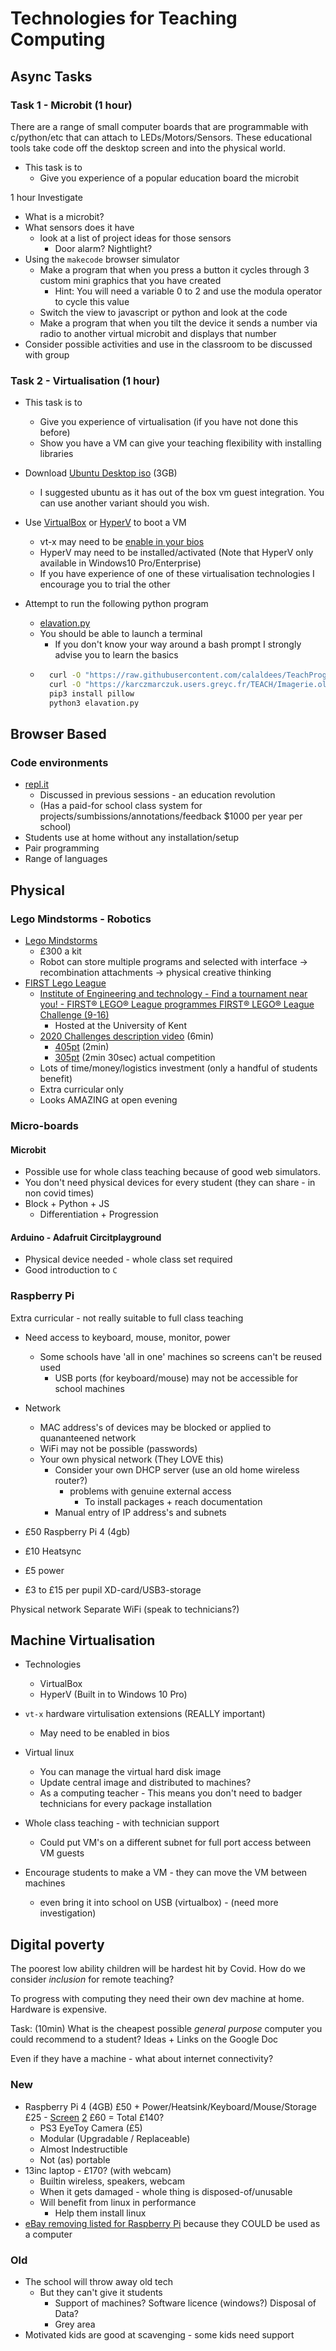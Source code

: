 Technologies for Teaching Computing
===================================

Async Tasks
-----------

### Task 1 - Microbit (1 hour)

There are a range of small computer boards that are programmable with c/python/etc that can attach to LEDs/Motors/Sensors.
These educational tools take code off the desktop screen and into the physical world.

* This task is to
    * Give you experience of a popular education board the microbit

1 hour
Investigate 
* What is a microbit?
* What sensors does it have
    * look at a list of project ideas for those sensors
        * Door alarm? Nightlight?
* Using the `makecode` browser simulator
    * Make a program that when you press a button it cycles through 3 custom mini graphics that you have created
        * Hint: You will need a variable 0 to 2 and use the modula operator to cycle this value
    * Switch the view to javascript or python and look at the code
    * Make a program that when you tilt the device it sends a number via radio to another virtual microbit and displays that number
* Consider possible activities and use in the classroom to be discussed with group

### Task 2 - Virtualisation (1 hour)
* This task is to
    * Give you experience of virtualisation (if you have not done this before)
    * Show you have a VM can give your teaching flexibility with installing libraries

* Download [Ubuntu Desktop iso](https://ubuntu.com/download/desktop/) (3GB)
    * I suggested ubuntu as it has out of the box vm guest integration. You can use another variant should you wish.
* Use [VirtualBox](https://www.virtualbox.org/) or [HyperV](https://docs.microsoft.com/en-us/virtualization/hyper-v-on-windows/quick-start/enable-hyper-v) to boot a VM
    * vt-x may need to be [enable in your bios](https://2nwiki.2n.cz/pages/viewpage.action?pageId=75202968)
    * HyperV may need to be installed/activated (Note that HyperV only available in Windows10 Pro/Enterprise)
    * If you have experience of one of these virtualisation technologies I encourage you to trial the other
* Attempt to run the following python program
    * [elavation.py](https://github.com/calaldees/TeachProgramming/blob/master/teachprogramming/static/projects/data/elavation.py)
    * You should be able to launch a terminal
        * If you don't know your way around a bash prompt I strongly advise you to learn the basics
    * ```bash
        curl -O "https://raw.githubusercontent.com/calaldees/TeachProgramming/master/teachprogramming/static/projects/data/elavation.py"
        curl -O "https://karczmarczuk.users.greyc.fr/TEACH/Imagerie.old/Images/elev_bump_8k.jpg"
        pip3 install pillow
        python3 elavation.py
      ```


Browser Based 
-------------

### Code environments

* [repl.it](https://repl.it/)
    * Discussed in previous sessions - an education revolution
    * (Has a paid-for school class system for projects/sumbissions/annotations/feedback $1000 per year per school)
* Students use at home without any installation/setup
* Pair programming
* Range of languages


Physical 
---------

### Lego Mindstorms - Robotics

* [Lego Mindstorms](https://www.lego.com/en-gb/themes/mindstorms)
    * £300 a kit
    * Robot can store multiple programs and selected with interface -> recombination attachments -> physical creative thinking
* [FIRST Lego League](https://www.firstlegoleague.org/)
    * [Institute of Engineering and technology - Find a tournament near you! - FIRST® LEGO® League programmes FIRST® LEGO® League Challenge (9-16)](https://education.theiet.org/first-lego-league-programmes/challenge/find-a-tournament-near-you/)
        * Hosted at the University of Kent
    * [2020 Challenges description video](https://www.youtube.com/watch?v=QeN0hkyF5XQ) (6min)
        * [405pt](https://www.youtube.com/watch?v=OVtsmME6S9Q) (2min)
        * [305pt](https://www.youtube.com/watch?v=iIAiIwWNcas) (2min 30sec) actual competition
    * Lots of time/money/logistics investment (only a handful of students benefit)
    * Extra curricular only
    * Looks AMAZING at open evening

### Micro-boards

#### Microbit

* Possible use for whole class teaching because of good web simulators.
* You don't need physical devices for every student (they can share - in non covid times)
* Block + Python + JS
    * Differentiation + Progression


#### Arduino - Adafruit Circitplayground

* Physical device needed - whole class set required
* Good introduction to `C`


### Raspberry Pi

Extra curricular - not really suitable to full class teaching

* Need access to keyboard, mouse, monitor, power
    * Some schools have 'all in one' machines so screens can't be reused used
        * USB ports (for keyboard/mouse) may not be accessible for school machines

* Network
    * MAC address's of devices may be blocked or applied to quananteened network
    * WiFi may not be possible (passwords)
    * Your own physical network (They LOVE this)
        * Consider your own DHCP server (use an old home wireless router?)
            * problems with genuine external access
                * To install packages + reach documentation
        * Manual entry of IP address's and subnets

* £50 Raspberry Pi 4 (4gb)
* £10 Heatsync
* £5 power
* £3 to £15 per pupil XD-card/USB3-storage

Physical network
Separate WiFi (speak to technicians?)


Machine Virtualisation
----------------------

* Technologies
    * VirtualBox
    * HyperV (Built in to Windows 10 Pro)

* `vt-x` hardware virtulisation extensions (REALLY important)
    * May need to be enabled in bios

* Virtual linux
    * You can manage the virtual hard disk image
    * Update central image and distributed to machines?
    * As a computing teacher - This means you don't need to badger technicians for every package installation
* Whole class teaching - with technician support
    * Could put VM's on a different subnet for full port access between VM guests
* Encourage students to make a VM - they can move the VM between machines
    * even bring it into school on USB (virtualbox) - (need more investigation)


Digital poverty
---------------

The poorest low ability children will be hardest hit by Covid.
How do we consider _inclusion_ for remote teaching?

To progress with computing they need their own dev machine at home. Hardware is expensive.

Task: (10min) What is the cheapest possible _general purpose_ computer you could recommend to a student?
Ideas + Links on the Google Doc

Even if they have a machine - what about internet connectivity?

### New
* Raspberry Pi 4 (4GB) £50 + Power/Heatsink/Keyboard/Mouse/Storage £25 - [Screen](https://www.amazon.co.uk/AOC-e2270Swdn-Widescreen-Monitor-1920x1080/dp/B016UPDUBO/) [2](https://www.amazon.co.uk/Lenovo-ThinkVision-T2054p-19-5-Monitor/dp/B08JCRC87W/) £60 = Total £140?
    * PS3 EyeToy Camera (£5)
    * Modular (Upgradable / Replaceable)
    * Almost Indestructible
    * Not (as) portable
* 13inc laptop - £170? (with webcam)
    * Builtin wireless, speakers, webcam
    * When it gets damaged - whole thing is disposed-of/unusable
    * Will benefit from linux in performance
        * Help them install linux
* [eBay removing listed for Raspberry Pi](https://twitter.com/lbhq/status/1323482627681198080) because they COULD be used as a computer

### Old
* The school will throw away old tech
    * But they can't give it students
        * Support of machines? Software licence (windows?) Disposal of Data?
        * Grey area
* Motivated kids are good at scavenging - some kids need support
